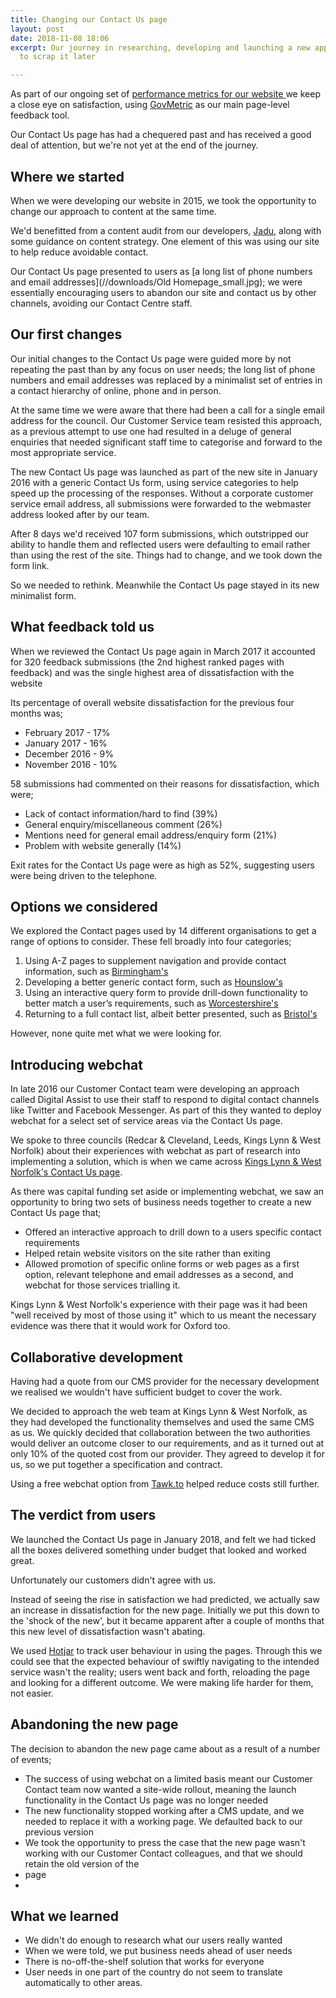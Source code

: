 ```yaml
---
title: Changing our Contact Us page
layout: post
date: 2018-11-08 18:06
excerpt: Our journey in researching, developing and launching a new approach, only
  to scrap it later

---
```

As part of our ongoing set of [performance metrics for our website ](https://digital.oxford.gov.uk/performance/webtraffic.html)we keep a close eye on satisfaction, using [GovMetric](https://www.govmetric.com/how-it-works.html) as our main page-level feedback tool.

Our Contact Us page has had a chequered past and has received a good deal of attention, but we're not yet at the end of the journey.

## Where we started

When we were developing our website in 2015, we took the opportunity to change our approach to content at the same time.

We'd benefitted from a content audit from our developers, [Jadu](www.jadu.net), along with some guidance on content strategy. One element of this was using our site to help reduce avoidable contact.

Our Contact Us page presented to users as [a long list of phone numbers and email addresses](//downloads/Old Homepage_small.jpg); we were essentially encouraging users to abandon our site and contact us by other channels, avoiding our Contact Centre staff.

## Our first changes

Our initial changes to the Contact Us page were guided more by not repeating the past than by any focus on user needs; the long list of phone numbers and email addresses was replaced by a minimalist set of entries in a contact hierarchy of online, phone and in person.

At the same time we were aware that there had been a call for a single email address for the council. Our Customer Service team  resisted this approach, as a previous attempt to use one had resulted in a deluge of general enquiries that needed significant staff time to categorise and forward to the most appropriate service.

The new Contact Us page was launched as part of the new site in January 2016 with a generic Contact Us form, using service categories to help speed up the processing of the responses. Without a corporate customer service email address, all submissions were forwarded to the webmaster address looked after by our team.

After 8 days we'd received 107 form submissions, which outstripped our ability to handle them and reflected users were defaulting to email rather than using the rest of the site. Things had to change, and we took down the form link.

So we needed to rethink. Meanwhile the Contact Us page stayed in its new minimalist form. 

## What feedback told us

When we reviewed the Contact Us page again in March 2017 it accounted for 320 feedback submissions (the 2nd highest ranked pages with feedback) and was the single highest area of dissatisfaction with the website

Its percentage of overall website dissatisfaction for the previous four months was;

* February 2017 - 17%
* January 2017 - 16%
* December 2016 - 9%
* November 2016 - 10%

58 submissions had commented on their reasons for dissatisfaction, which were;

* Lack of contact information/hard to find (39%)
* General enquiry/miscellaneous comment (26%)
* Mentions need for general email address/enquiry form (21%)
* Problem with website generally (14%)

Exit rates for the Contact Us page were as high as 52%, suggesting users were being driven to the telephone. 

## Options we considered

We explored the Contact pages used by 14 different organisations to get a range of options to consider. These fell broadly into four categories;

1. Using A-Z pages to supplement navigation and provide contact information, such as [Birmingham's](https://www.birmingham.gov.uk/a_to_z)
2. Developing a better generic contact form, such as [Hounslow's](https://eforms.hounslow.gov.uk/ufs/ufsmain?formid=ENQUIRIES_FORM&ebz=1_1541709239564&ebd=0&ebz=1_1541709239564)
3. Using an interactive query form to provide drill-down functionality to better match a user’s requirements, such as [Worcestershire's](https://capublic.worcestershire.gov.uk/CSAPortalPublic/)
4. Returning to a full contact list, albeit better presented, such as [Bristol's](https://www.bristol.gov.uk/contact)

However, none quite met what we were looking for. 

## Introducing webchat

In late 2016 our Customer Contact team were developing an approach called Digital Assist to use their staff to respond to digital contact channels like Twitter and Facebook Messenger. As part of this they wanted to deploy webchat for a select set of service areas via the Contact Us page.

We spoke to three councils (Redcar & Cleveland, Leeds, Kings Lynn & West Norfolk) about their experiences with webchat as part of research into implementing a solution, which is when we came across [Kings Lynn & West Norfolk's Contact Us page](https://www.west-norfolk.gov.uk/contact).

As there was capital funding set aside or implementing webchat, we saw an opportunity to bring two sets of business needs together to create a new Contact Us page that;

* Offered an interactive approach to drill down to a users specific contact requirements
* Helped retain website visitors on the site rather than exiting
* Allowed promotion of specific online forms or web pages as a first option, relevant telephone and email addresses as a second, and webchat for those services trialling it.

Kings Lynn & West Norfolk's experience with their page was it had been "well received by most of those using it" which to us meant the necessary evidence was there that it would work for Oxford too.

## Collaborative development

Having had a quote from our CMS provider for the necessary development we realised we wouldn't have sufficient budget to cover the work. 

We decided to approach the web team at Kings Lynn & West Norfolk, as they had developed the functionality themselves and used the same CMS as us. We quickly decided that collaboration between the two authorities would deliver an outcome closer to our requirements, and as it turned out at only 10% of the quoted cost from our provider. They agreed to develop it for us, so we put together a specification and contract.

Using a free webchat option from [Tawk.to](https://www.tawk.to) helped reduce costs still further.

## The verdict from users

We launched the Contact Us page in January 2018, and felt we had ticked all the boxes delivered something under budget that looked and worked great. 

Unfortunately our customers didn't agree with us.

Instead of seeing the rise in satisfaction we had predicted, we actually saw an increase in dissatisfaction for the new page. Initially we put this down to the 'shock of the new', but it became apparent after a couple of months that this new level of dissatisfaction wasn't abating.

We used  [Hotjar](https://www.hotjar.com) to track user behaviour in using the pages. Through this we could see that the expected behaviour of swiftly navigating to the intended service wasn't the reality; users went back and forth, reloading the page and looking for a different outcome. We were making life harder for them, not easier.

## Abandoning the new page

The decision to abandon the new page came about as a result of a number of events;

* The success of using webchat on a limited basis meant our Customer Contact team now wanted a site-wide rollout, meaning the launch functionality in the Contact Us page was no longer needed
* The new functionality stopped working after a CMS update, and we needed to replace it with a working page. We defaulted back to our previous version
* We took the opportunity to press the case that the new page wasn't working with our Customer Contact colleagues, and that we should retain the old version of the 
* page
*  

## What we learned

* We didn't do enough to research what our users really wanted
* When we were told, we put business needs ahead of user needs
* There is no-off-the-shelf solution that works for everyone
* User needs in one part of the country do not seem to translate automatically to other areas.